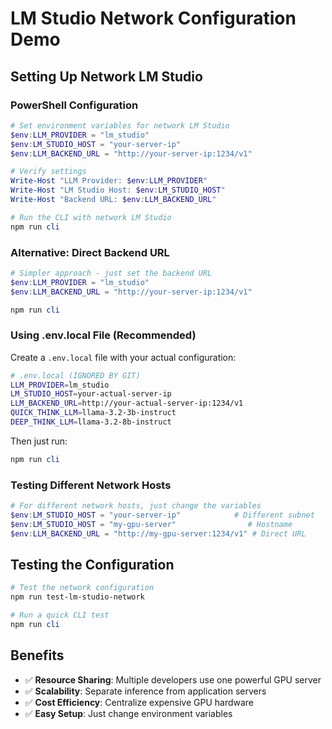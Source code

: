 # LM Studio Network Configuration Demo

## Setting Up Network LM Studio

### PowerShell Configuration

```powershell
# Set environment variables for network LM Studio
$env:LLM_PROVIDER = "lm_studio"
$env:LM_STUDIO_HOST = "your-server-ip"
$env:LLM_BACKEND_URL = "http://your-server-ip:1234/v1"

# Verify settings
Write-Host "LLM Provider: $env:LLM_PROVIDER"
Write-Host "LM Studio Host: $env:LM_STUDIO_HOST"
Write-Host "Backend URL: $env:LLM_BACKEND_URL"

# Run the CLI with network LM Studio
npm run cli
```

### Alternative: Direct Backend URL

```powershell
# Simpler approach - just set the backend URL
$env:LLM_PROVIDER = "lm_studio"
$env:LLM_BACKEND_URL = "http://your-server-ip:1234/v1"

npm run cli
```

### Using .env.local File (Recommended)

Create a `.env.local` file with your actual configuration:

```bash
# .env.local (IGNORED BY GIT)
LLM_PROVIDER=lm_studio
LM_STUDIO_HOST=your-actual-server-ip
LLM_BACKEND_URL=http://your-actual-server-ip:1234/v1
QUICK_THINK_LLM=llama-3.2-3b-instruct
DEEP_THINK_LLM=llama-3.2-8b-instruct
```

Then just run:
```powershell
npm run cli
```

### Testing Different Network Hosts

```powershell
# For different network hosts, just change the variables
$env:LM_STUDIO_HOST = "your-server-ip"            # Different subnet
$env:LM_STUDIO_HOST = "my-gpu-server"                # Hostname
$env:LLM_BACKEND_URL = "http://my-gpu-server:1234/v1" # Direct URL
```

## Testing the Configuration

```powershell
# Test the network configuration
npm run test-lm-studio-network

# Run a quick CLI test
npm run cli
```

## Benefits

- ✅ **Resource Sharing**: Multiple developers use one powerful GPU server
- ✅ **Scalability**: Separate inference from application servers  
- ✅ **Cost Efficiency**: Centralize expensive GPU hardware
- ✅ **Easy Setup**: Just change environment variables